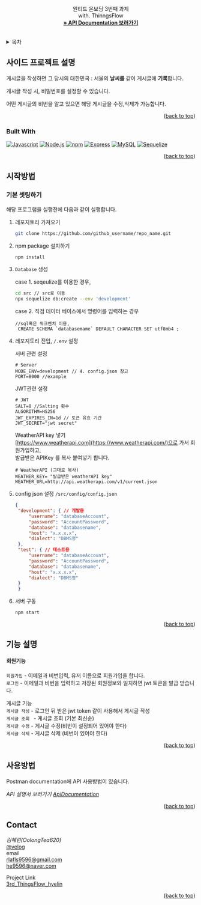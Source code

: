 <a name="readme-top"></a>

<!-- PROJECT LOGO -->
<br />
<div align="center">
  <a href="https://github.com/pre-on-boarding-5th-teamE/3rd_ThingsFlow_hyelin">
  </a>

<h3 align="center"></h3>

  <p align="center">
    </h4>원티드 온보딩 3번째 과제</h4></br>
    with. ThinngsFlow
    <br />
    <a href="https://documenter.getpostman.com/view/17264763/2s8YYJogg6"><strong> » API Documentation 보러가기</strong></a>
    <br />
    <br />
  </p>
</div>

<!-- TABLE OF CONTENTS -->
<details>
  <summary>목차</summary>
  <ol>
    <li>
      <a href="#about-the-project">이번 레포는...!</a>
      <ul>
        <li><a href="#built-with">Built With</a></li>
      </ul>
    </li>
    <li>
      <a href="#getting-started">시작방법</a>
      <ul>
        <li><a href="#prerequisites">기본 셋팅하기</a></li>
        <li><a href="#installation">기본 셋팅하기</a></li>
      </ul>
    </li>
    <li><a href="#roadmap">기능설명</a></li>
    <li><a href="#usage">사용방법</a></li>
    <li><a href="#contact">Contact</a></li>
  </ol>
</details>



<!-- ABOUT THE PROJECT -->
## 사이드 프로젝트 설명

게시글을 작성하면 그 당시의 대한민국 : 서울의 **날씨를** 
같이 게시글에 **기록**합니다.   

게시글 작성 시, 비밀번호를 설정할 수 있습니다.  

어떤 게시글의 비번을 알고 있으면 해당 게시글을 수정,삭제가 가능합니다.

<p align="right">(<a href="#readme-top">back to top</a>)</p>



### Built With

[![Javascript][Javascript]][javascript-url] 
[![Node.js][Node.js]][Node-url] 
[![npm][npm]][npm-url]
[![Express][Express]][Express-url] 
[![MySQL][MySQL]][MySQL-url] 
[![Sequelize][Seqeulize]][Sequezlie-url]


<!--링크 알아올 것-->
<p align="right">(<a href="#readme-top">back to top</a>)</p>

<!-- GETTING STARTED -->
## 시작방법
### 기본 셋팅하기
해당 프로그램을 실행전에 다음과 같이 실행합니다.    

1. 레포지토리 가져오기
   ```sh
   git clone https://github.com/github_username/repo_name.git
   ```
2. npm package 설치하기
   ```sh
   npm install
   ```
3. `Database` 생성  
    
    case 1. seqeulize를 이용한 경우,
    ```sh
    cd src // src로 이동
    npx sequelize db:create --env 'development'
    ```
    case 2. 직접 데이터 베이스에서 명령어를 입력하는 경우
 
    ```mysql
    //sql혹은 워크벤치 이용,
     CREATE SCHEMA `databasemame` DEFAULT CHARACTER SET utf8mb4 ;
    ```
4. 레포지토리 진입,  `/.env` 설정 
    
    서버 관련 설정
    ```
    # Server
    MODE_ENV=development // 4. config.json 참고
    PORT=8000 //example
    ```
    JWT관련 설정
    ```
    # JWT
    SALT=8 //Salting 횟수
    ALGORITHM=HS256
    JWT_EXPIRES_IN=1d // 토큰 유효 기간 
    JWT_SECRET="jwt secret"
    ```
    WeatherAPI key 넣기     
    [https://www.weatherapi.com](https://www.weatherapi.com/)으로 가서 회원가입하고,    
    발급받은 APIKey 를 복사 붙여넣기 합니다.
    ```
    # WeatherAPI (그대로 복사)
    WEATHER_KEY= "발급받은 weatherAPI key" 
    WEATHER_URL=http://api.weatherapi.com/v1/current.json
   ```
5. config json 설정 `/src/config/config.json`
   ```json
   {
    "development": { // 개발용
        "username": "databaseAccount",
        "password": "AccountPassword",
        "database": "databasename",
        "host": "x.x.x.x",
        "dialect": "DBMS명"
    },
    "test": { // 테스트용
        "username": "databaseAccount",
        "password": "AccountPassword",
        "database": "databasename",
        "host": "x.x.x.x",
        "dialect": "DBMS명"
    }
    }

   ```
6. 서버 구동
    ```sh
    npm start
    ```

<p align="right">(<a href="#readme-top">back to top</a>)</p>

## 기능 설명
#### 회원기능    
`회원가입` -  이메일과 비번입력, 유저 이름으로 회원가입을 합니다.    
`로그인` - 이메일과 비번을 입력하고 저장된 회원정보와 일치하면 jwt 토큰을 발급 받습니다.

게시글 기능     
`게시글 작성` - 로그인 뒤 받은 jwt token 같이 사용해서 게시글 작성    
`게시글 조회 ` - 게시글 조회 (기본 최신순)   
`게시글 수정`  - 게시글 수정(비번이 설정되어 있어야 한다)   
`게시글 삭제`  - 게시글 삭제 (비번이 있어야 한다)   

<p align="right">(<a href="#readme-top">back to top</a>)</p>

<!-- USAGE EXAMPLES -->
## 사용방법

Postman documentation에  API 사용방법이 있습니다.

_API 설명서 보러가기 [ApiDocumentation](https://documenter.getpostman.com/view/17264763/2s8YYJogg6)_

<p align="right">(<a href="#readme-top">back to top</a>)</p>

<!-- CONTACT -->
## Contact

*김혜린(OolongTea620)*     
[@velog](https://velog.io/@rlafls9596)     
email   
rlafls9596@gmail.com        
he9596@naver.com

Project Link   
[3rd_ThingsFlow_hyelin](https://github.com/pre-on-boarding-5th-teamE/3rd_ThingsFlow_hyelin)

<p align="right">(<a href="#readme-top">back to top</a>)</p>


<!-- MARKDOWN LINKS & IMAGES -->
<!-- https://www.markdownguide.org/basic-syntax/#reference-style-links -->
[contributors-shield]: https://img.shields.io/github/contributors/github_username/repo_name.svg?style=for-the-badge
[contributors-url]: https://github.com/github_username/repo_name/graphs/contributors
[forks-shield]: https://img.shields.io/github/forks/github_username/repo_name.svg?style=for-the-badge
[forks-url]: https://github.com/github_username/repo_name/network/members
[stars-shield]: https://img.shields.io/github/stars/github_username/repo_name.svg?style=for-the-badge
[stars-url]: https://github.com/github_username/repo_name/stargazers
[issues-shield]: https://img.shields.io/github/issues/github_username/repo_name.svg?style=for-the-badge
[issues-url]: https://github.com/github_username/repo_name/issues
[license-shield]: https://img.shields.io/github/license/github_username/repo_name.svg?style=for-the-badge
[license-url]: https://github.com/github_username/repo_name/blob/master/LICENSE.txt
[linkedin-shield]: https://img.shields.io/badge/-LinkedIn-black.svg?style=for-the-badge&logo=linkedin&colorB=555
[linkedin-url]: https://linkedin.com/in/linkedin_username

[npm]: https://img.shields.io/badge/npm-CB3837?style=for-the-badge&logo=npm&logoColor=white
[npm-url]: https://www.npmjs.com/
[Node.js]: https://img.shields.io/badge/Node.js-339933?style=for-the-badge&logo=Node.js&logoColor=white
[Node-url]: https://nodejs.org/ko/
[Express]: https://img.shields.io/badge/Express-000000?style=for-the-badge&logo=Express&logoColor=white
[Express-url]: https://expressjs.com/
[MySQL]: https://img.shields.io/badge/Mysql-2496ED?style=for-the-badge&logo=MySql&logoColor=white
[MySQL-url]: https://www.mysql.com/
[Javascript]: https://img.shields.io/badge/Javascript-ffb13b?style=for-the-badge&logo=javascript&logoColor=white
[javascript-url]: https://www.javascript.com/
[Seqeulize]: https://img.shields.io/badge/Sequelize-2496ED?style=for-the-badge&logo=sequelize&logoColor=white
[Sequezlie-url]: https://sequelize.org/

